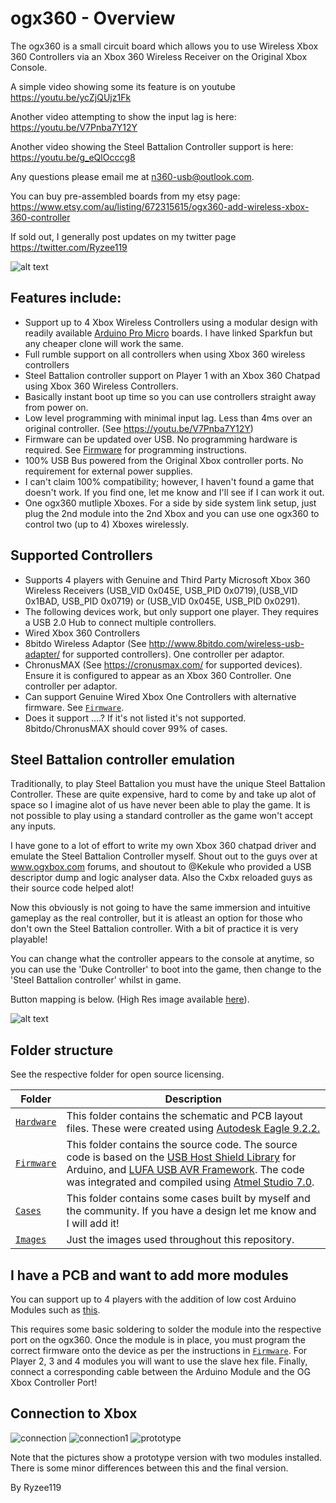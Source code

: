 


# ogx360 - Overview

The ogx360 is a small circuit board which allows you to use Wireless Xbox 360 Controllers via an Xbox 360 Wireless Receiver on the Original Xbox Console.

A simple video showing some its feature is on youtube https://youtu.be/ycZjQUjz1Fk

Another video attempting to show the input lag is here: https://youtu.be/V7Pnba7Y12Y

Another video showing the Steel Battalion Controller support is here: https://youtu.be/g_eQlOcccg8

Any questions please email me at n360-usb@outlook.com.

You can buy pre-assembled boards from my etsy page: https://www.etsy.com/au/listing/672315615/ogx360-add-wireless-xbox-360-controller 

If sold out, I generally post updates on my twitter page https://twitter.com/Ryzee119

![alt text](https://github.com/Ryzee119/ogx360/blob/master/Images/image1.jpg?raw=true "ogx360-1")

## Features include:
* Support up to 4 Xbox Wireless Controllers using a modular design with readily available [Arduino Pro Micro](https://www.sparkfun.com/products/12640) boards. I have linked Sparkfun but any cheaper clone will work the same.
* Full rumble support on all controllers when using Xbox 360 wireless controllers
* Steel Battalion controller support on Player 1 with an Xbox 360 Chatpad using Xbox 360 Wireless Controllers.
* Basically instant boot up time so you can use controllers straight away from power on.
* Low level programming with minimal input lag. Less than 4ms over an original controller. (See https://youtu.be/V7Pnba7Y12Y)
* Firmware can be updated over USB. No programming hardware is required. See [Firmware](https://github.com/Ryzee119/ogx360/tree/master/Firmware) for programming instructions.
* 100% USB Bus powered from the Original Xbox controller ports. No requirement for external power supplies.
* I can't claim 100% compatibility; however, I haven't found a game that doesn't work. If you find one, let me know and I'll see if I can work it out.
* One ogx360 mutliple Xboxes. For a side by side system link setup, just plug the 2nd module into the 2nd Xbox and you can use one ogx360 to control two (up to 4) Xboxes wirelessly.


## Supported Controllers
* Supports 4 players with Genuine and Third Party Microsoft Xbox 360 Wireless Receivers (USB_VID 0x045E, USB_PID 0x0719),(USB_VID 0x1BAD, USB_PID 0x0719) or (USB_VID 0x045E, USB_PID 0x0291).
* The following devices work, but only support one player. They requires a USB 2.0 Hub to connect multiple controllers.
* Wired Xbox 360 Controllers
* 8bitdo Wireless Adaptor (See http://www.8bitdo.com/wireless-usb-adapter/ for supported controllers). One controller per adaptor.
* ChronusMAX (See https://cronusmax.com/ for supported devices). Ensure it is configured to appear as an Xbox 360 Controller. One controller per adaptor.
* Can support Genuine Wired Xbox One Controllers with alternative firmware. See [`Firmware`](https://github.com/Ryzee119/ogx360/tree/master/Firmware).
* Does it support ....? If it's not listed it's not supported. 8bitdo/ChronusMAX should cover 99% of cases.


## Steel Battalion controller emulation
Traditionally, to play Steel Battalion you must have the unique Steel Battalion Controller. These are quite expensive, hard to come by and take up alot of space so I imagine alot of us have never been able to play the game. It is not possible to play using a standard controller as the game won't accept any inputs.

I have gone to a lot of effort to write my own Xbox 360 chatpad driver and emulate the Steel Battalion Controller myself. Shout out to the guys over at www.ogxbox.com forums, and shoutout to @Kekule who provided a USB descriptor dump and logic analyser data. Also the Cxbx reloaded guys as their source code helped alot!

Now this obviously is not going to have the same immersion and intuitive gameplay as the real controller, but it is atleast an option for those who don't own the Steel Battalion controller. With a bit of practice it is very playable!

You can change what the controller appears to the console at anytime, so you can use the 'Duke Controller' to boot into the game, then change to the 'Steel Battalion controller' whilst in game. 

Button mapping is below. (High Res image available [here](https://i.imgur.com/12SawzC.png)).

![alt text](https://github.com/Ryzee119/ogx360/blob/master/Images/steelbattalion.png?raw=true "sbmapping")


## Folder structure
See the respective folder for open source licensing.

| Folder | Description |
| --- | --- |
| [`Hardware`](https://github.com/Ryzee119/ogx360/tree/master/Hardware) | This folder contains the schematic and PCB layout files. These were created using [Autodesk Eagle 9.2.2.](https://www.autodesk.com/products/eagle/overview)|
| [`Firmware`](https://github.com/Ryzee119/ogx360/tree/master/Firmware) | This folder contains the source code. The source code is based on the [USB Host Shield Library](https://github.com/felis/USB_Host_Shield_2.0) for Arduino, and [LUFA USB AVR Framework](http://www.fourwalledcubicle.com/LUFA.php). The code was integrated and compiled using [Atmel Studio 7.0](https://www.microchip.com/mplab/avr-support/atmel-studio-7).| 
| [`Cases`](https://github.com/Ryzee119/ogx360/tree/master/Cases) | This folder contains some cases built by myself and the community. If you have a design let me know and I will add it!| 
| [`Images`](https://github.com/Ryzee119/ogx360/tree/master/Images) | Just the images used throughout this repository.| 

## I have a PCB and want to add more modules
You can support up to 4 players with the addition of low cost Arduino Modules such as [this](https://www.aliexpress.com/item/New-Pro-Micro-for-arduino-ATmega32U4-5V-16MHz-Module-with-2-row-pin-header-For-Leonardo/32768308647.html).

This requires some basic soldering to solder the module into the respective port on the ogx360. Once the module is in place, you must program the correct firmware onto the device as per the instructions in [`Firmware`](https://github.com/Ryzee119/ogx360/tree/master/Firmware).
For Player 2, 3 and 4 modules you will want to use the slave hex file. Finally, connect a corresponding cable between the Arduino Module and the OG Xbox Controller Port!

## Connection to Xbox
![connection](https://i.imgur.com/oz59WBT.jpg)
![connection1](https://github.com/Ryzee119/ogx360/blob/master/Images/image2.jpg?raw=true "ogx360-1")
![prototype](https://github.com/Ryzee119/ogx360/blob/master/Images/image3.jpg?raw=true "ogx360-1")

Note that the pictures show a prototype version with two modules installed. There is some minor differences between this and the final version.

By Ryzee119
